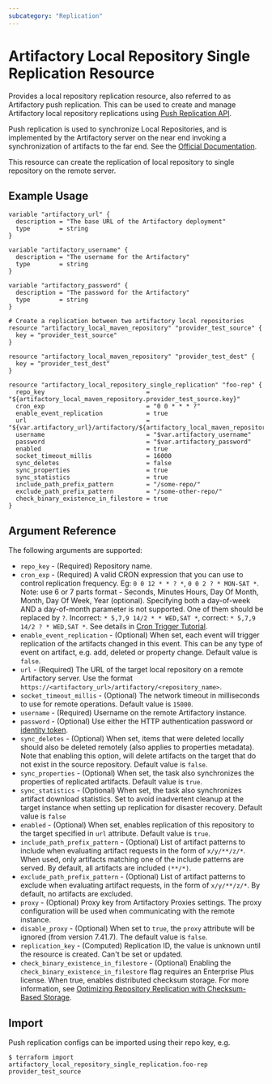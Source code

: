 ```yaml
---
subcategory: "Replication"
---
```

# Artifactory Local Repository Single Replication Resource

Provides a local repository replication resource, also referred to as Artifactory push replication. This can be used to create and manage Artifactory local repository replications using [Push Replication API](https://www.jfrog.com/confluence/display/JFROG/Artifactory+REST+API#ArtifactoryRESTAPI-SetRepositoryReplicationConfiguration).

Push replication is used to synchronize Local Repositories, and is implemented by the Artifactory server on the near end invoking a synchronization of artifacts to the far end.
See the [Official Documentation](https://www.jfrog.com/confluence/display/JFROG/Repository+Replication#RepositoryReplication-PushReplication).

This resource can create the replication of local repository to single repository on the remote server. 

## Example Usage

```hcl
variable "artifactory_url" {
  description = "The base URL of the Artifactory deployment"
  type        = string
}

variable "artifactory_username" {
  description = "The username for the Artifactory"
  type        = string
}

variable "artifactory_password" {
  description = "The password for the Artifactory"
  type        = string
}

# Create a replication between two artifactory local repositories
resource "artifactory_local_maven_repository" "provider_test_source" {
  key = "provider_test_source"
}

resource "artifactory_local_maven_repository" "provider_test_dest" {
  key = "provider_test_dest"
}

resource "artifactory_local_repository_single_replication" "foo-rep" {
  repo_key                            = "${artifactory_local_maven_repository.provider_test_source.key}"
  cron_exp                            = "0 0 * * * ?"
  enable_event_replication            = true
  url                                 = "${var.artifactory_url}/artifactory/${artifactory_local_maven_repository.provider_test_dest.key}"
  username                            = "$var.artifactory_username"
  password                            = "$var.artifactory_password"
  enabled                             = true
  socket_timeout_millis               = 16000
  sync_deletes                        = false
  sync_properties                     = true
  sync_statistics                     = true
  include_path_prefix_pattern         = "/some-repo/"
  exclude_path_prefix_pattern         = "/some-other-repo/"
  check_binary_existence_in_filestore = true
}
```

## Argument Reference

The following arguments are supported:

* `repo_key` - (Required) Repository name.
* `cron_exp` - (Required) A valid CRON expression that you can use to control replication frequency. Eg: `0 0 12 * * ? *`, `0 0 2 ? * MON-SAT *`. Note: use 6 or 7 parts format - Seconds, Minutes Hours, Day Of Month, Month, Day Of Week, Year (optional). Specifying both a day-of-week AND a day-of-month parameter is not supported. One of them should be replaced by `?`. Incorrect: `* 5,7,9 14/2 * * WED,SAT *`, correct: `* 5,7,9 14/2 ? * WED,SAT *`. See details in [Cron Trigger Tutorial](https://www.quartz-scheduler.org/documentation/quartz-2.3.0/tutorials/crontrigger.html).
* `enable_event_replication` - (Optional) When set, each event will trigger replication of the artifacts changed in this event. This can be any type of event on artifact, e.g. add, deleted or property change. Default value is `false`.
* `url` - (Required) The URL of the target local repository on a remote Artifactory server. Use the format `https://<artifactory_url>/artifactory/<repository_name>`.
* `socket_timeout_millis` - (Optional) The network timeout in milliseconds to use for remote operations. Default value is `15000`.
* `username` - (Required) Username on the remote Artifactory instance.
* `password` - (Optional) Use either the HTTP authentication password or [identity token](https://www.jfrog.com/confluence/display/JFROG/User+Profile#UserProfile-IdentityTokenidentitytoken).
* `sync_deletes` - (Optional) When set, items that were deleted locally should also be deleted remotely (also applies to properties metadata). Note that enabling this option, will delete artifacts on the target that do not exist in the source repository. Default value is `false`.
* `sync_properties` - (Optional) When set, the task also synchronizes the properties of replicated artifacts. Default value is `true`.
* `sync_statistics` - (Optional) When set, the task also synchronizes artifact download statistics. Set to avoid inadvertent cleanup at the target instance when setting up replication for disaster recovery. Default value is `false`
* `enabled` - (Optional) When set, enables replication of this repository to the target specified in `url` attribute. Default value is `true`.
* `include_path_prefix_pattern` - (Optional) List of artifact patterns to include when evaluating artifact requests in the form of `x/y/**/z/*`. When used, only artifacts matching one of the include patterns are served. By default, all artifacts are included `(**/*)`.
* `exclude_path_prefix_pattern` - (Optional) List of artifact patterns to exclude when evaluating artifact requests, in the form of `x/y/**/z/*`. By default, no artifacts are excluded.
* `proxy` - (Optional) Proxy key from Artifactory Proxies settings. The proxy configuration will be used when communicating with the remote instance.
* `disable_proxy` - (Optional) When set to `true`, the `proxy` attribute will be ignored (from version 7.41.7). The default value is `false`.
* `replication_key` - (Computed) Replication ID, the value is unknown until the resource is created. Can't be set or updated.
* `check_binary_existence_in_filestore` - (Optional) Enabling the `check_binary_existence_in_filestore` flag requires an Enterprise Plus license. When true, enables distributed checksum storage. For more information, see [Optimizing Repository Replication with Checksum-Based Storage](https://www.jfrog.com/confluence/display/JFROG/Repository+Replication#RepositoryReplication-OptimizingRepositoryReplicationUsingStorageLevelSynchronizationOptions).

## Import

Push replication configs can be imported using their repo key, e.g.

```
$ terraform import artifactory_local_repository_single_replication.foo-rep provider_test_source
```
